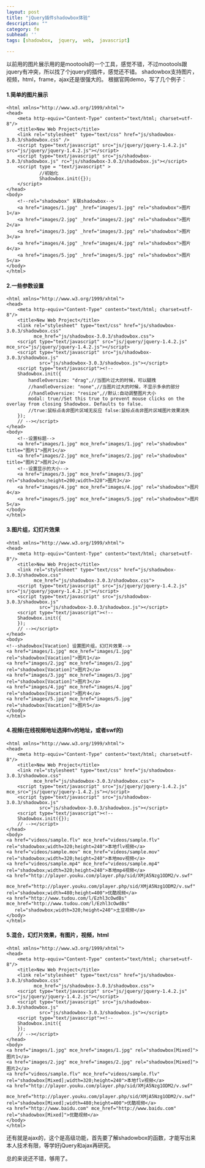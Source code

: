```yaml
---
layout: post
title: "jQuery插件shadowbox体验"
description: ""
category: fe
subhead: ''
tags: [shadowbox,  jquery,  web,  javascript]

---
```


以前用的图片展示用的是mootools的一个工具，感觉不错，不过mootools跟jquery有冲突，所以找了个jquery的插件，感觉还不错。
shadowbox支持图片，视频，html，frame，ajax还是很强大的。
根据官网demo，写了几个例子：

#### 1.简单的图片展示
 
    <html xmlns="http://www.w3.org/1999/xhtml">
    <head>
        <meta http-equiv="Content-Type" content="text/html; charset=utf-8"/>
        <title>New Web Project</title>
        <link rel="stylesheet" type="text/css" href="js/shadowbox-3.0.3/shadowbox.css" />
        <script type="text/javascript" src="js/jquery/jquery-1.4.2.js" src="js/jquery/jquery-1.4.2.js"></script>
        <script type="text/javascript" src="js/shadowbox-3.0.3/shadowbox.js" rc="js/shadowbox-3.0.3/shadowbox.js"></script>
        <script type = "text/javascript" >
                //初始化     
                Shadowbox.init({});
        </script>
    </head>
    <body>
        <!--rel="shadowbox" 关联shadowbox-->
        <a href="images/1.jpg" _href="images/1.jpg" rel="shadowbox">图片1</a>
        <a href="images/2.jpg" _href="images/2.jpg" rel="shadowbox">图片2</a>
        <a href="images/3.jpg" _href="images/3.jpg" rel="shadowbox">图片3</a>
        <a href="images/4.jpg" _href="images/4.jpg" rel="shadowbox">图片4</a>
        <a href="images/5.jpg" _href="images/5.jpg" rel="shadowbox">图片5</a>
    </body>
    </html> 
 
#### 2.一些参数设置

    <html xmlns="http://www.w3.org/1999/xhtml">
    <head>
        <meta http-equiv="Content-Type" content="text/html; charset=utf-8"/>
        <title>New Web Project</title>
        <link rel="stylesheet" type="text/css" href="js/shadowbox-3.0.3/shadowbox.css"
              mce_href="js/shadowbox-3.0.3/shadowbox.css">
        <script type="text/javascript" src="js/jquery/jquery-1.4.2.js" mce_src="js/jquery/jquery-1.4.2.js"></script>
        <script type="text/javascript" src="js/shadowbox-3.0.3/shadowbox.js"
                src="js/shadowbox-3.0.3/shadowbox.js"></script>
        <script type="text/javascript"><!--
        Shadowbox.init({
            handleOversize: "drag",//当图片过大的时候，可以腿拽  
            //handleOversize: "none",//当图片过大的时候，不显示多余的部分  
            //handleOversize: "resize",//默认:自动调整图片大小  
            modal: true//Set this true to prevent mouse clicks on the overlay from closing Shadowbox. Defaults to false.  
            //true:鼠标点击非图片区域无反应 false:鼠标点击非图片区域图片效果消失  
        });
        // --></script>
    </head>
    <body>
        <!--设置标题-->
        <a href="images/1.jpg" mce_href="images/1.jpg" rel="shadowbox" title="图片1">图片1</a>
        <a href="images/2.jpg" mce_href="images/2.jpg" rel="shadowbox" title="图片2">图片2</a>
        <!--设置显示的大小-->
        <a href="images/3.jpg" mce_href="images/3.jpg" rel="shadowbox;height=200;width=320">图片3</a>
        <a href="images/4.jpg" mce_href="images/4.jpg" rel="shadowbox">图片4</a>
        <a href="images/5.jpg" mce_href="images/5.jpg" rel="shadowbox">图片5</a>
    </body>
    </html> 

 
#### 3.图片组，幻灯片效果

    <html xmlns="http://www.w3.org/1999/xhtml">
    <head>
        <meta http-equiv="Content-Type" content="text/html; charset=utf-8"/>
        <title>New Web Project</title>
        <link rel="stylesheet" type="text/css" href="js/shadowbox-3.0.3/shadowbox.css"
              mce_href="js/shadowbox-3.0.3/shadowbox.css">
        <script type="text/javascript" src="js/jquery/jquery-1.4.2.js" src="js/jquery/jquery-1.4.2.js"></script>
        <script type="text/javascript" src="js/shadowbox-3.0.3/shadowbox.js"
                src="js/shadowbox-3.0.3/shadowbox.js"></script>
        <script type="text/javascript"><!--
        Shadowbox.init({
        });
        // --></script>
    </head>
    <body>
    <!--shadowbox[Vacation] 设置图片组，幻灯片效果-->
    <a href="images/1.jpg" mce_href="images/1.jpg" rel="shadowbox[Vacation]">图片1</a>
    <a href="images/2.jpg" mce_href="images/2.jpg" rel="shadowbox[Vacation]">图片2</a>
    <a href="images/3.jpg" mce_href="images/3.jpg" rel="shadowbox[Vacation]">图片3</a>
    <a href="images/4.jpg" mce_href="images/4.jpg" rel="shadowbox[Vacation]">图片4</a>
    <a href="images/5.jpg" mce_href="images/5.jpg" rel="shadowbox[Vacation]">图片5</a>
    </body>
    </html>

  
#### 4.视频(在线视频地址选择flv的地址，或者swf的)


    <html xmlns="http://www.w3.org/1999/xhtml">
    <head>
        <meta http-equiv="Content-Type" content="text/html; charset=utf-8"/>
        <title>New Web Project</title>
        <link rel="stylesheet" type="text/css" href="js/shadowbox-3.0.3/shadowbox.css"
              mce_href="js/shadowbox-3.0.3/shadowbox.css">
        <script type="text/javascript" src="js/jquery/jquery-1.4.2.js" mce_src="js/jquery/jquery-1.4.2.js"></script>
        <script type="text/javascript" src="js/shadowbox-3.0.3/shadowbox.js"
                src="js/shadowbox-3.0.3/shadowbox.js"></script>
        <script type="text/javascript"><!--
        Shadowbox.init({});
        // --></script>
    </head>
    <body>
    <a href="videos/sample.flv" mce_href="videos/sample.flv" rel="shadowbox;width=320;height=240">本地flv视频</a>
    <a href="videos/sample.mov" mce_href="videos/sample.mov" rel="shadowbox;width=320;height=240">本地mov视频</a>
    <a href="videos/sample.mp4" mce_href="videos/sample.mp4" rel="shadowbox;width=320;height=240">本地mp4视频</a>
    <a href="http://player.youku.com/player.php/sid/XMjA5Nzg1ODM2/v.swf"
       mce_href="http://player.youku.com/player.php/sid/XMjA5Nzg1ODM2/v.swf" rel="shadowbox;width=480;height=400">优酷视频</a>
    <a href="http://www.tudou.com/l/Ezhl3cOwdBs" mce_href="http://www.tudou.com/l/Ezhl3cOwdBs"
       rel="shadowbox;width=320;height=240">土豆视频</a>
    </body>
    </html>  

#### 5.混合，幻灯片效果，有图片，视频，html

    <html xmlns="http://www.w3.org/1999/xhtml">
    <head>
        <meta http-equiv="Content-Type" content="text/html; charset=utf-8"/>
        <title>New Web Project</title>
        <link rel="stylesheet" type="text/css" href="js/shadowbox-3.0.3/shadowbox.css"
              mce_href="js/shadowbox-3.0.3/shadowbox.css">
        <script type="text/javascript" src="js/jquery/jquery-1.4.2.js" src="js/jquery/jquery-1.4.2.js"></script>
        <script type="text/javascript" src="js/shadowbox-3.0.3/shadowbox.js"
                src="js/shadowbox-3.0.3/shadowbox.js"></script>
        <script type="text/javascript"><!--
        Shadowbox.init({
        });
        // --></script>
    </head>
    <body>
    <a href="images/1.jpg" mce_href="images/1.jpg" rel="shadowbox[Mixed]">图片1</a>
    <a href="images/2.jpg" mce_href="images/2.jpg" rel="shadowbox[Mixed]">图片2</a>
    <a href="videos/sample.flv" mce_href="videos/sample.flv" rel="shadowbox[Mixed];width=320;height=240">本地flv视频</a>
    <a href="http://player.youku.com/player.php/sid/XMjA5Nzg1ODM2/v.swf"
       mce_href="http://player.youku.com/player.php/sid/XMjA5Nzg1ODM2/v.swf" rel="shadowbox[Mixed];width=480;height=400">优酷视频</a>
    <a href="http://www.baidu.com" mce_href="http://www.baidu.com" rel="shadowbox[Mixed]">优酷视频</a>
    </body>
    </html>  


还有就是ajax的，这个是高级功能，首先要了解shadowbox的函数，才能写出来
本人技术有限，等学好jQuery和ajax再研究。

总的来说还不错，够用了。

